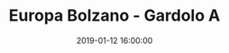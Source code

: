 ---
title: Europa Bolzano - Gardolo A
date: 2019-01-12 16:00:00
squadra-a: Europa Bolzano
punteggio-a: 
squadra-b: Bc Gardolo A
punteggio-b: 
partite/squadra: under-18-18-19
luogo: SC. MEDIA ADA NEGRI
categoria: under 18
---